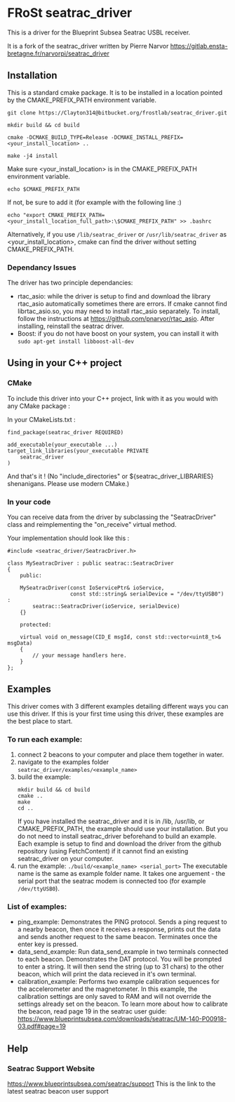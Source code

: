 # FRoSt seatrac_driver

This is a driver for the Blueprint Subsea Seatrac USBL receiver.

It is a fork of the seatrac_driver written by Pierre Narvor 
https://gitlab.ensta-bretagne.fr/narvorpi/seatrac_driver

## Installation

This is a standard cmake package. It is to be installed in a location pointed by
the CMAKE_PREFIX_PATH environment variable.

```
git clone https://Clayton314@bitbucket.org/frostlab/seatrac_driver.git

mkdir build && cd build

cmake -DCMAKE_BUILD_TYPE=Release -DCMAKE_INSTALL_PREFIX=<your_install_location> ..

make -j4 install
```

Make sure <your_install_location> is in the CMAKE_PREFIX_PATH environment
variable.

```
echo $CMAKE_PREFIX_PATH
```

If not, be sure to add it (for example with the following line :)

```
echo "export CMAKE_PREFIX_PATH=<your_install_location_full_path>:\$CMAKE_PREFIX_PATH" >> .bashrc
```

Alternatively, if you use `/lib/seatrac_driver` or `/usr/lib/seatrac_driver` as 
<your_install_location>, cmake can find the driver without setting CMAKE_PREFIX_PATH.

### Dependancy Issues
The driver has two principle dependancies:
* rtac_asio: while the driver is setup to find and download the library rtac_asio automatically
  sometimes there are errors. If cmake cannot find librtac_asio.so, you may need to install 
  rtac_asio separately. To install, follow the instructions at https://github.com/pnarvor/rtac_asio. 
  After installing, reinstall the seatrac driver.
* Boost: if you do not have boost on your system, you can install it with 
  ```sudo apt-get install libboost-all-dev```

## Using in your C++ project

### CMake

To include this driver into your C++ project, link with it as you would with any
CMake package :

In your CMakeLists.txt :

```
find_package(seatrac_driver REQUIRED)

add_executable(your_executable ...)
target_link_libraries(your_executable PRIVATE
    seatrac_driver
)
```

And that's it ! (No "include_directories" or ${seatrac_driver_LIBRARIES}
shenanigans. Please use modern CMake.)

### In your code

You can receive data from the driver by subclassing the "SeatracDriver" class
and reimplementing the "on_receive" virtual method.


Your implementation should look like this :

```
#include <seatrac_driver/SeatracDriver.h>

class MySeatracDriver : public seatrac::SeatracDriver
{
    public:

    MySeatracDriver(const IoServicePtr& ioService,
                    const std::string& serialDevice = "/dev/ttyUSB0") :
        seatrac::SeatracDriver(ioService, serialDevice)
    {}

    protected:

    virtual void on_message(CID_E msgId, const std::vector<uint8_t>& msgData)
    {
        // your message handlers here.
    }
};
```

## Examples

This driver comes with 3 different examples detailing different ways you can use this
driver. If this is your first time using this driver, these examples are the best place
to start. 
### To run each example: 
1. connect 2 beacons to your computer and place them together in water. 
2. navigate to the examples folder `seatrac_driver/examples/<example_name>`
3. build the example:
    ```
    mkdir build && cd build
    cmake ..
    make
    cd ..
    ```
    If you have installed the seatrac_driver and it is in /lib, /usr/lib, or 
    CMAKE_PREFIX_PATH, the example should use your installation. But you do 
    not need to install seatrac_driver beforehand to build an example. Each 
    example is setup to find and download the driver from the github 
    repository (using FetchContent) if it cannot find an existing 
    seatrac_driver on your computer.
4. run the example: `./build/<example_name> <serial_port>`
    The executable name is the same as example folder name.
    It takes one arguement - the serial port that the seatrac modem is 
    connected too (for example `/dev/ttyUSB0`).

### List of examples:
* ping_example: 
    Demonstrates the PING protocol. Sends a ping request to a nearby beacon, then 
    once it receives a response, prints out the data and sends another request to 
    the same beacon. Terminates once the enter key is pressed.
* data_send_example:
    Run data_send_example in two terminals connected to each beacon.
    Demonstrates the DAT protocol. You will be prompted to enter a string. It will 
    then send the string (up to 31 chars) to the other beacon, which will print 
    the data recieved in it's own terminal.
* calibration_example:
    Performs two example calibration sequences for the accelerometer and the 
    magnetometer. In this example, the calibration settings are only saved to RAM
    and will not override the settings already set on the beacon.
    To learn more about how to calibrate the beacon, read page 19 in the seatrac user guide:
    https://www.blueprintsubsea.com/downloads/seatrac/UM-140-P00918-03.pdf#page=19 
    

## Help

### Seatrac Support Website
https://www.blueprintsubsea.com/seatrac/support
This is the link to the latest seatrac beacon user support